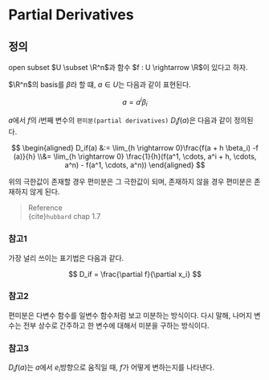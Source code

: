 # Partial Derivatives
## 정의
open subset $U \subset \R^n$과 함수 $f : U \rightarrow \R$이 있다고 하자.

$\R^n$의 basis를 $\beta$라 할 떄, $a \in U$는 다음과 같이 표현된다.

$$ a = a^i\beta_i $$

$a$에서 $f$의 $i$번째 변수의 `편미분(partial derivatives)` $D_if(a)$은 다음과 같이 정의된다.

$$ \begin{aligned} D_if(a) &:= \lim_{h \rightarrow 0}\frac{f(a + h \beta_i) -f (a)}{h} \\&= \lim_{h \rightarrow 0} \frac{1}{h}(f(a^1, \cdots, a^i + h, \cdots, a^n) - f(a^1, \cdots, a^n))  \end{aligned} $$

위의 극한값이 존재할 경우 편미분은 그 극한값이 되며, 존재하지 않을 경우 편미분은 존재하지 않게 된다.

> Reference  
> {cite}`hubbard` chap 1.7

### 참고1
가장 널리 쓰이는 표기법은 다음과 같다.

$$ D_if = \frac{\partial f}{\partial x_i} $$

### 참고2
편미분은 다변수 함수를 일변수 함수처럼 보고 미분하는 방식이다. 다시 말해, 나머지 변수는 전부 상수로 간주하고 한 변수에 대해서 미분을 구하는 방식이다.

### 참고3
$D_i  f(a)$는 $a$에서 $e_i$방향으로 움직일 때, $f$가 어떻게 변하는지를 나타낸다.